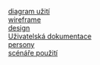 [diagram užití](diagram_text.md) <br>
[wireframe](wireframe_text.md) <br>
[design](design.md) <br>
[Uživatelská dokumentace](dokumentace.pdf) <br>
[persony](Persony/Persony.md) <br>
[scénáře použití](Persony/Scénáře%20použití.md) <br>
